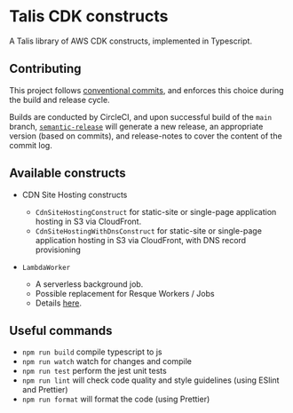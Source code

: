 # Talis CDK constructs

A Talis library of AWS CDK constructs, implemented in Typescript.

## Contributing

This project follows [conventional commits](https://www.conventionalcommits.org/en/v1.0.0/), and enforces this choice during the build and release cycle.

Builds are conducted by CircleCI, and upon successful build of the `main` branch, [`semantic-release`](https://semantic-release.gitbook.io/semantic-release/) will generate a new release, an appropriate version (based on commits), and release-notes to cover the content of the commit log.

## Available constructs

- CDN Site Hosting constructs
  - `CdnSiteHostingConstruct` for static-site or single-page application hosting in S3 via CloudFront.
  - `CdnSiteHostingWithDnsConstruct` for static-site or single-page application hosting in S3 via CloudFront, with DNS record provisioning

- `LambdaWorker` 
  - A serverless background job.
  - Possible replacement for Resque Workers / Jobs
  - Details [here](/example/simple-lambda-worker/README.md).

## Useful commands

- `npm run build` compile typescript to js
- `npm run watch` watch for changes and compile
- `npm run test` perform the jest unit tests
- `npm run lint` will check code quality and style guidelines (using ESlint and Prettier)
- `npm run format` will format the code (using Prettier)
